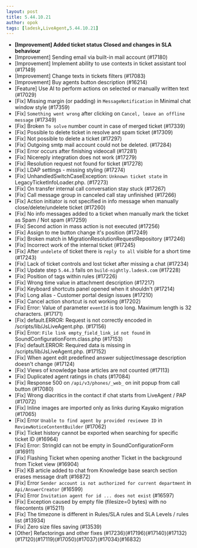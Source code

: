 ```yaml
---
layout: post
title: 5.44.10.21
author: opok
tags: [ladesk,LiveAgent,5.44.10.21]
---
```

- **[Improvement] Added ticket status Closed and changes in SLA behaviour**
- [Improvement] Sending email via built-in mail account (#17180)
- [Improvement] Implement ability to use contexts in ticket assistant tool (#17149)
- [Improvement] Change texts in tickets filters (#17083)
- [Improvement] Buy agents button description (#16214)
- [Feature] Use AI to perform actions on selected or manually written text (#17029)
- [Fix] Missing margin (or padding) in `MessageNotification` in Minimal chat window style (#17359)
- [Fix] `Something went wrong` after clicking on `Cancel, leave an offline message` (#17349)
- [Fix] Broken `To solve` number count in case of merged ticket (#17339)
- [Fix] Possible to delete ticket in resolve and spam ticket (#17309)
- [Fix] Not possible to delete a ticket (#17297)
- [Fix] Outgoing smtp mail account could not be deleted. (#17284)
- [Fix] Error occurs after finishing videocall (#17281)
- [Fix] Nicereply integration does not work (#17279)
- [Fix] Resolution request not found for ticket (#17278)
- [Fix] LDAP settings - missing styling (#17274)
- [Fix] UnhandledSwitchCaseException: `Unknown ticket state` in LegacyTicketInfoLoader.php. (#17273)
- [Fix] On transfer internal call conversation stay stuck (#17267)
- [Fix] Call message group in canceled call stay unfinished (#17266)
- [Fix] Action initiator is not specified in info message when manually close/delete/undelete ticket (#17260)
- [Fix] No info messages added to a ticket when manually mark the ticket as Spam / Not spam (#17259)
- [Fix] Second action in mass action is not executed (#17256)
- [Fix] Assign to me button change it's position (#17249)
- [Fix] Broken match in MigrationResolutionRequestRepository (#17246)
- [Fix] Incorrect work of the internal ticket (#17245)
- [Fix] After `undelete` of ticket there is `reply to all` visible for a short time (#17243)
- [Fix] Lack of ticket controls and lost ticket after missing a chat (#17234)
- [Fix] Update step `5.44.3` fails on `build-nightly.ladesk.com` (#17228)
- [Fix] Position of tags within rules (#17226)
- [Fix] Wrong time value in attachment description (#17217)
- [Fix] Keyboard shortcuts panel opened when it shouldn't (#17214)
- [Fix] Long alias - Customer portal design issues (#17210)
- [Fix] Cancel action shortcut is not working (#17202)
- [Fix] Error: Value of parameter `eventId` is too long. Maximum length is 32 characters. (#17171)
- [Fix] default.ERROR: Request is not correctly encoded in /scripts/lib/JsLiveAgent.php. (#17156)
- [Fix] Error: `File link empty_field_link_id not found` in SoundConfigurationForm.class.php (#17153)
- [Fix] default.ERROR: Required data is missing in /scripts/lib/JsLiveAgent.php. (#17152)
- [Fix] When agent edit predefined answer subject/message description doesn't change (#17124)
- [Fix] Views of knowledge base articles are not counted (#17113)
- [Fix] Duplicated agent ratings in chats (#17084)
- [Fix] Response 500 on `/api/v3/phones/_web_` on init popup from call button (#17080)
- [Fix] Wrong diacritics in the contact if chat starts from LiveAgent / PAP (#17072)
- [Fix] Inline images are imported only as links during Kayako migration (#17065)
- [Fix] Error `Unable to find agent by provided reviewee ID` in `ReviewNoticeContentBuilder` (#17062)
- [Fix] Ticket history cannot be exported when searching for specific ticket ID (#16964)
- [Fix] Error: StringId can not be empty in SoundConfigurationForm (#16911)
- [Fix] Flashing Ticket when opening another Ticket in the background from Ticket view (#16904)
- [Fix] KB article added to chat from Knowledge base search section erases message draft (#16872)
- [Fix] Error `Sender account is not authorized for current department` in `Api/AnswerCreator` (#16599)
- [Fix] Error `Invitation agent for id ... does not exist` (#16597)
- [Fix] Exception caused by empty file (filesize=0 bytes) with no filecontents (#15211)
- [Fix] The timezone is different in Rules/SLA rules and SLA Levels / rules list (#13934)
- [Fix] Zero size files saving (#13539)
- [Other] Refactorings and other fixes (#17236)(#17196)(#17140)(#17132)(#17120)(#17119)(#17050)(#17037)(#17034)(#16832)
